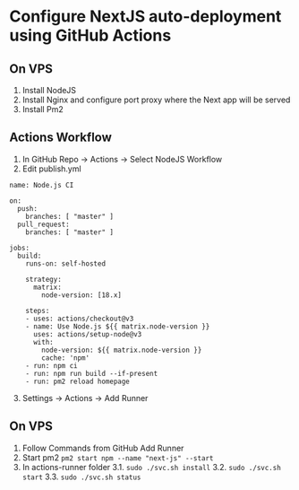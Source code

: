 # Configure NextJS auto-deployment using GitHub Actions

## On VPS
1. Install NodeJS
2. Install Nginx and configure port proxy where the Next app will be served
4. Install Pm2

## Actions Workflow
1. In GitHub Repo -> Actions -> Select NodeJS Workflow
2. Edit publish.yml

```
name: Node.js CI

on:
  push:
    branches: [ "master" ]
  pull_request:
    branches: [ "master" ]

jobs:
  build:
    runs-on: self-hosted

    strategy:
      matrix:
        node-version: [18.x]
        
    steps:
    - uses: actions/checkout@v3
    - name: Use Node.js ${{ matrix.node-version }}
      uses: actions/setup-node@v3
      with:
        node-version: ${{ matrix.node-version }}
        cache: 'npm'
    - run: npm ci
    - run: npm run build --if-present
    - run: pm2 reload homepage
```

3. Settings -> Actions -> Add Runner

## On VPS
1. Follow Commands from GitHub Add Runner
2. Start pm2 `pm2 start npm --name "next-js" --start`
3. In actions-runner folder
  3.1. `sudo ./svc.sh install`
  3.2. `sudo ./svc.sh start`
  3.3. `sudo ./svc.sh status`
